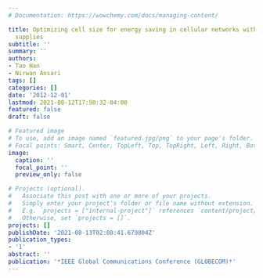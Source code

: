 ```yaml
---
# Documentation: https://wowchemy.com/docs/managing-content/

title: Optimizing cell size for energy saving in cellular networks with hybrid energy
  supplies
subtitle: ''
summary: ''
authors:
- Tao Han
- Nirwan Ansari
tags: []
categories: []
date: '2012-12-01'
lastmod: 2021-08-12T17:50:32-04:00
featured: false
draft: false

# Featured image
# To use, add an image named `featured.jpg/png` to your page's folder.
# Focal points: Smart, Center, TopLeft, Top, TopRight, Left, Right, BottomLeft, Bottom, BottomRight.
image:
  caption: ''
  focal_point: ''
  preview_only: false

# Projects (optional).
#   Associate this post with one or more of your projects.
#   Simply enter your project's folder or file name without extension.
#   E.g. `projects = ["internal-project"]` references `content/project/deep-learning/index.md`.
#   Otherwise, set `projects = []`.
projects: []
publishDate: '2021-08-13T02:08:41.679804Z'
publication_types:
- '1'
abstract: ''
publication: '*IEEE Global Communications Conference (GLOBECOM)*'
---
```

